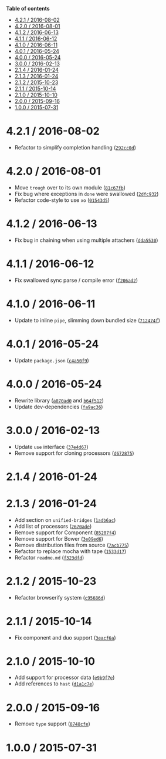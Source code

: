 <!-- START doctoc generated TOC please keep comment here to allow auto update -->
<!-- DON'T EDIT THIS SECTION, INSTEAD RE-RUN doctoc TO UPDATE -->
**Table of contents**

- [4.2.1 / 2016-08-02](#421--2016-08-02)
- [4.2.0 / 2016-08-01](#420--2016-08-01)
- [4.1.2 / 2016-06-13](#412--2016-06-13)
- [4.1.1 / 2016-06-12](#411--2016-06-12)
- [4.1.0 / 2016-06-11](#410--2016-06-11)
- [4.0.1 / 2016-05-24](#401--2016-05-24)
- [4.0.0 / 2016-05-24](#400--2016-05-24)
- [3.0.0 / 2016-02-13](#300--2016-02-13)
- [2.1.4 / 2016-01-24](#214--2016-01-24)
- [2.1.3 / 2016-01-24](#213--2016-01-24)
- [2.1.2 / 2015-10-23](#212--2015-10-23)
- [2.1.1 / 2015-10-14](#211--2015-10-14)
- [2.1.0 / 2015-10-10](#210--2015-10-10)
- [2.0.0 / 2015-09-16](#200--2015-09-16)
- [1.0.0 / 2015-07-31](#100--2015-07-31)

<!-- END doctoc generated TOC please keep comment here to allow auto update -->

<!--remark setext-->

<!--lint disable no-multiple-toplevel-headings-->

4.2.1 / 2016-08-02
==================

*   Refactor to simplify completion handling ([`292cc0d`](https://github.com/wooorm/unified/commit/292cc0d))

4.2.0 / 2016-08-01
==================

*   Move `trough` over to its own module ([`81c67fb`](https://github.com/wooorm/unified/commit/81c67fb))
*   Fix bug where exceptions in `done` were swallowed ([`2dfc932`](https://github.com/wooorm/unified/commit/2dfc932))
*   Refactor code-style to use `xo` ([`01543d5`](https://github.com/wooorm/unified/commit/01543d5))

4.1.2 / 2016-06-13
==================

*   Fix bug in chaining when using multiple attachers ([`dda5530`](https://github.com/wooorm/unified/commit/dda5530))

4.1.1 / 2016-06-12
==================

*   Fix swallowed sync parse / compile error ([`f206ad2`](https://github.com/wooorm/unified/commit/f206ad2))

4.1.0 / 2016-06-11
==================

*   Update to inline `pipe`, slimming down bundled size ([`712474f`](https://github.com/wooorm/unified/commit/712474f))

4.0.1 / 2016-05-24
==================

*   Update `package.json` ([`c4a50f9`](https://github.com/wooorm/unified/commit/c4a50f9))

4.0.0 / 2016-05-24
==================

*   Rewrite library ([`a070ad0`](https://github.com/wooorm/unified/commit/a070ad0) and [`b64f512`](https://github.com/wooorm/unified/commit/b64f512))
*   Update dev-dependencies ([`fa9ac36`](https://github.com/wooorm/unified/commit/fa9ac36))

3.0.0 / 2016-02-13
==================

*   Update `use` interface ([`37e4d67`](https://github.com/wooorm/unified/commit/37e4d67))
*   Remove support for cloning processors ([`d672875`](https://github.com/wooorm/unified/commit/d672875))

2.1.4 / 2016-01-24
==================

2.1.3 / 2016-01-24
==================

*   Add section on `unified-bridges` ([`1adb6ac`](https://github.com/wooorm/unified/commit/1adb6ac))
*   Add list of processors ([`2670ade`](https://github.com/wooorm/unified/commit/2670ade))
*   Remove support for Component ([`85207f4`](https://github.com/wooorm/unified/commit/85207f4))
*   Remove support for Bower ([`3e09ed6`](https://github.com/wooorm/unified/commit/3e09ed6))
*   Remove distribution files from source ([`7acb775`](https://github.com/wooorm/unified/commit/7acb775))
*   Refactor to replace mocha with tape ([`1533d17`](https://github.com/wooorm/unified/commit/1533d17))
*   Refactor `readme.md` ([`f323dfd`](https://github.com/wooorm/unified/commit/f323dfd))

2.1.2 / 2015-10-23
==================

*   Refactor browserify system ([`c95686d`](https://github.com/wooorm/unified/commit/c95686d))

2.1.1 / 2015-10-14
==================

*   Fix component and duo support ([`3eacf6a`](https://github.com/wooorm/unified/commit/3eacf6a))

2.1.0 / 2015-10-10
==================

*   Add support for processor data ([`e9b9f7e`](https://github.com/wooorm/unified/commit/e9b9f7e))
*   Add references to `hast` ([`d1a1c7e`](https://github.com/wooorm/unified/commit/d1a1c7e))

2.0.0 / 2015-09-16
==================

*   Remove `type` support ([`8748cfe`](https://github.com/wooorm/unified/commit/8748cfe))

1.0.0 / 2015-07-31
==================

